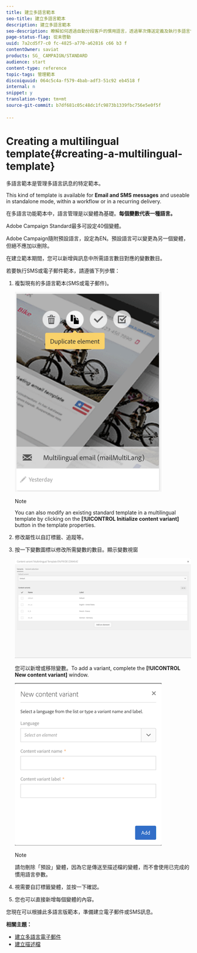 ```yaml
---
title: 建立多語言範本
seo-title: 建立多語言範本
description: 建立多語言範本
seo-description: 瞭解如何透過自動分段客戶的慣用語言，透過單次傳送定義及執行多語言電子郵件/簡訊傳送。報告每個傳送至語言和個別層級的效能。
page-status-flag: 從未啓動
uuid: 7a2cd5f7-c0 fc-4825-a770-a62816 c66 b3 f
contentOwner: saviat
products: SG_ CAMPAIGN/STANDARD
audience: start
content-type: reference
topic-tags: 管理範本
discoiquuid: 064c5c4a-f579-4bab-adf3-51c92 eb4518 f
internal: n
snippet: y
translation-type: tm+mt
source-git-commit: b7df681c05c48dc1fc9873b1339fbc756e5e0f5f

---
```



# Creating a multilingual template{#creating-a-multilingual-template}

多語言範本是管理多語言訊息的特定範本。

This kind of template is available for **Email and SMS messages** and useable in standalone mode, within a workflow or in a recurring delivery.

在多語言功能範本中，語言管理是以變體為基礎。**每個變數代表一種語言。**

Adobe Campaign Standard最多可設定40個變體。

Adobe Campaign隨附預設語言，設定為EN。預設語言可以變更為另一個變體，但絕不應加以刪除。

在建立範本期間，您可以新增與訊息中所需語言數目對應的變數數目。

若要執行SMS或電子郵件範本，請遵循下列步驟：

1. 複製現有的多語言範本(SMS或電子郵件)。

   ![](assets/multi_template_duplicate.png)

   >[!NOTE]
   >
   >You can also modify an existing standard template in a multilingual template by clicking on the **[!UICONTROL Initialize content variant]** button in the template properties.

1. 修改屬性以自訂標籤、追蹤等。
1. 按一下變數圖標以修改所需變數的數目。顯示變數視窗

   ![](assets/multi_template_variants.png)

   您可以新增或移除變數。To add a variant, complete the **[!UICONTROL New content variant]** window.

   ![](assets/multi_template_newvariant.png)

   >[!NOTE]
   >
   >請勿刪除「預設」變體，因為它是傳送至描述檔的變體，而不會使用已完成的慣用語言參數。

1. 視需要自訂標籤變體，並按一下確認。
1. 您也可以直接新增每個變體的內容。

您現在可以根據此多語言版範本，準備建立電子郵件或SMS訊息。

**相關主題：**

* [建立多語言電子郵件](../../channels/using/creating-a-multilingual-email.md)
* [建立描述檔](../../audiences/using/creating-profiles.md)

